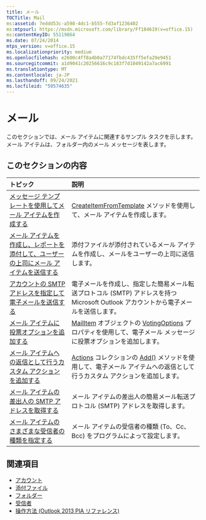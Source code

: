 ```yaml
---
title: メール
TOCTitle: Mail
ms:assetid: 7eddd53c-a598-4dc1-b555-fd3af1236402
ms:mtpsurl: https://msdn.microsoft.com/library/Ff184619(v=office.15)
ms:contentKeyID: 55119864
ms.date: 07/24/2014
mtps_version: v=office.15
ms.localizationpriority: medium
ms.openlocfilehash: e2600c4ff8a4b0a77174fbdc435ff5efa29e9451
ms.sourcegitcommit: a1d9041c20256616c9c183f7d1049142a7ac6991
ms.translationtype: MT
ms.contentlocale: ja-JP
ms.lasthandoff: 09/24/2021
ms.locfileid: "59574635"
---
```

# <a name="mail"></a>メール

このセクションでは、メール アイテムに関連するサンプル タスクを示します。メール アイテムは、フォルダー内のメール メッセージを表します。

## <a name="in-this-section"></a>このセクションの内容

|トピック|説明|
|:----|:----------|
|[メッセージ テンプレートを使用してメール アイテムを作成する](how-to-create-a-mail-item-by-using-a-message-template.md)  |[CreateItemFromTemplate](https://msdn.microsoft.com/library/bb611329\(v=office.15\)) メソッドを使用して、メール アイテムを作成します。|
|[メール アイテムを作成し、レポートを添付して、ユーザーの上司にメール アイテムを送信する](how-to-create-a-mail-item-attach-a-report-and-send-the-mail-item-to-the-user-s-manager.md)  |添付ファイルが添付されているメール アイテムを作成し、メールをユーザーの上司に送信します。|
|[アカウントの SMTP アドレスを指定して電子メールを送信する](how-to-send-an-e-mail-given-the-smtp-address-of-an-account.md) |電子メールを作成し、指定した簡易メール転送プロトコル (SMTP) アドレスを持つ Microsoft Outlook アカウントから電子メールを送信します。|
|[メール アイテムに投票オプションを追加する](how-to-add-voting-options-to-a-mail-item.md) |[MailItem](https://msdn.microsoft.com/library/bb643865\(v=office.15\)) オブジェクトの [VotingOptions](https://msdn.microsoft.com/library/bb652695\(v=office.15\)) プロパティを使用して、電子メール メッセージに投票オプションを追加します。|
|[メール アイテムへの返信として行うカスタム アクションを追加する](how-to-add-a-custom-action-as-a-response-to-a-mail-item.md)  |[Actions](https://msdn.microsoft.com/library/bb611963\(v=office.15\)) コレクションの [Add()](https://msdn.microsoft.com/library/bb612077\(v=office.15\)) メソッドを使用して、電子メール アイテムへの返信として行うカスタム アクションを追加します。|
|[メール アイテムの差出人の SMTP アドレスを取得する](how-to-get-the-smtp-address-of-the-sender-of-a-mail-item.md)  |メール アイテムの差出人の簡易メール転送プロトコル (SMTP) アドレスを取得します。|
|[メール アイテムのさまざまな受信者の種類を指定する](how-to-specify-different-recipient-types-for-a-mail-item.md) |メール アイテムの受信者の種類 (To、Cc、Bcc) をプログラムによって設定します。|

## <a name="see-also"></a>関連項目

- [アカウント](accounts.md)
- [添付ファイル](attachments.md)
- [フォルダー](folders.md)
- [受信者](recipients.md)
- [操作方法 (Outlook 2013 PIA リファレンス)](how-do-i-outlook-2013-pia-reference.md)

